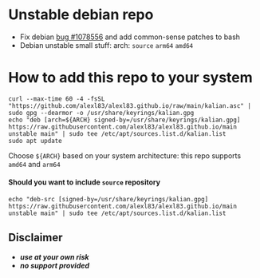 # Unstable debian repo
- Fix debian [bug #1078556](https://bugs.debian.org/cgi-bin/bugreport.cgi?bug=1078556) and add common-sense patches to bash
- Debian unstable small stuff: arch: `source` `arm64` `amd64`

# How to add this repo to your system
	curl --max-time 60 -4 -fsSL "https://github.com/alexl83/alexl83.github.io/raw/main/kalian.asc" | sudo gpg --dearmor -o /usr/share/keyrings/kalian.gpg
	echo "deb [arch=${ARCH} signed-by=/usr/share/keyrings/kalian.gpg] https://raw.githubusercontent.com/alexl83/alexl83.github.io/main unstable main" | sudo tee /etc/apt/sources.list.d/kalian.list
 	sudo apt update
  
Choose `${ARCH}` based on your system architecture: this repo supports `amd64` and `arm64` 

#### Should you want to include `source` repository
	echo "deb-src [signed-by=/usr/share/keyrings/kalian.gpg] https://raw.githubusercontent.com/alexl83/alexl83.github.io/main unstable main" | sudo tee /etc/apt/sources.list.d/kalian.list

## Disclaimer
 - _**use at your own risk**_
 - _**no support provided**_
